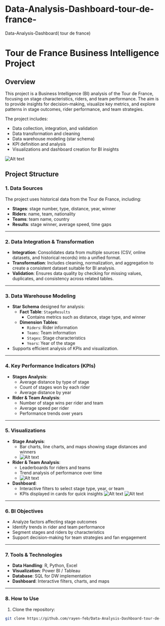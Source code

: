 # Data-Analysis-Dashboard-tour-de-france-
Data-Analysis-Dashboard( tour de france) 
# Tour de France Business Intelligence Project

## Overview
This project is a Business Intelligence (BI) analysis of the Tour de France, focusing on stage characteristics, riders, and team performance. The aim is to provide insights for decision-making, visualize key metrics, and explore patterns in stage outcomes, rider performance, and team strategies.

The project includes:

- Data collection, integration, and validation
- Data transformation and cleaning
- Data warehouse modeling (star schema)
- KPI definition and analysis
- Visualizations and dashboard creation for BI insights
  
![Alt text](/Data-Analysis-Dashboard-tour-de-france-/main/1.jpg)


## Project Structure

### 1. Data Sources
The project uses historical data from the Tour de France, including:

- **Stages**: stage number, type, distance, year, winner
- **Riders**: name, team, nationality
- **Teams**: team name, country
- **Results**: stage winner, average speed, time gaps

---

### 2. Data Integration & Transformation
- **Integration**: Consolidates data from multiple sources (CSV, online datasets, and historical records) into a unified format.
- **Transformation**: Includes cleaning, normalization, and aggregation to create a consistent dataset suitable for BI analysis.
- **Validation**: Ensures data quality by checking for missing values, duplicates, and consistency across related tables.

---

### 3. Data Warehouse Modeling
- **Star Schema** designed for analysis:
  - **Fact Table**: `StageResults`
    - Contains metrics such as distance, stage type, and winner
  - **Dimension Tables**:
    - `Riders`: Rider information
    - `Teams`: Team information
    - `Stages`: Stage characteristics
    - `Years`: Year of the stage
- Supports efficient analysis of KPIs and visualization.

---

### 4. Key Performance Indicators (KPIs)
- **Stages Analysis**:
  - Average distance by type of stage
  - Count of stages won by each rider
  - Average distance by year
- **Rider & Team Analysis**:
  - Number of stage wins per rider and team
  - Average speed per rider
  - Performance trends over years

---

### 5. Visualizations
- **Stage Analysis**:
  - Bar charts, line charts, and maps showing stage distances and winners
  - ![Alt text](images/6.jpg)
- **Rider & Team Analysis**:
  - Leaderboards for riders and teams
  - Trend analysis of performance over time
  - ![Alt text](images/5.jpg)
- **Dashboard**:
  - Interactive filters to select stage type, year, or team
  - KPIs displayed in cards for quick insights
![Alt text](images/1.jpg)
![Alt text](images/3.jpg)
---

### 6. BI Objectives
- Analyze factors affecting stage outcomes
- Identify trends in rider and team performance
- Segment stages and riders by characteristics
- Support decision-making for team strategies and fan engagement

---

### 7. Tools & Technologies
- **Data Handling**: R, Python, Excel
- **Visualization**: Power BI / Tableau
- **Database**: SQL for DW implementation
- **Dashboard**: Interactive filters, charts, and maps

---

### 8. How to Use
1. Clone the repository:
```bash
git clone https://github.com/rayen-feb/Data-Analysis-Dashboard-tour-de-france-/
